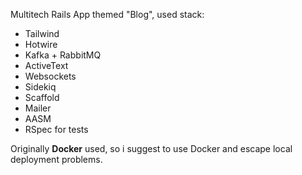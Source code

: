 Multitech Rails App themed "Blog", used stack:
 - Tailwind
 - Hotwire
 - Kafka + RabbitMQ
 - ActiveText
 - Websockets
 - Sidekiq
 - Scaffold
 - Mailer
 - AASM
 - RSpec for tests

Originally **Docker** used, so i suggest to use Docker and escape local deployment problems.
